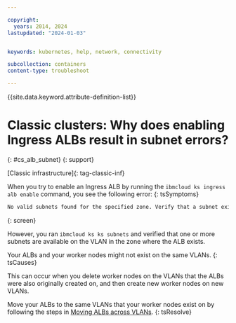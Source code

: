 ```yaml
---

copyright:
  years: 2014, 2024
lastupdated: "2024-01-03"


keywords: kubernetes, help, network, connectivity

subcollection: containers
content-type: troubleshoot

---
```


{{site.data.keyword.attribute-definition-list}}




# Classic clusters: Why does enabling Ingress ALBs result in subnet errors?
{: #cs_alb_subnet}
{: support}

[Classic infrastructure]{: tag-classic-inf}



When you try to enable an Ingress ALB by running the `ibmcloud ks ingress alb enable` command, you see the following error:
{: tsSymptoms}

```sh
No valid subnets found for the specified zone. Verify that a subnet exists on the VLAN in the zone that you specify by running 'ibmcloud ks subnets'. Note: If the problem persists, verify that your ALBs and worker nodes are on the same VLANs by following the steps in this troubleshooting doc: <https://ibm.biz/alb-vlan-ts>
```
{: screen}

However, you ran `ibmcloud ks ks subnets` and verified that one or more subnets are available on the VLAN in the zone where the ALB exists.


Your ALBs and your worker nodes might not exist on the same VLANs.
{: tsCauses}

This can occur when you delete worker nodes on the VLANs that the ALBs were also originally created on, and then create new worker nodes on new VLANs.


Move your ALBs to the same VLANs that your worker nodes exist on by following the steps in [Moving ALBs across VLANs](/docs/containers?topic=containers-ingress-alb-manage#migrate-alb-vlan).
{: tsResolve}






